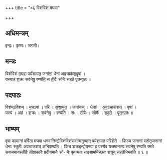 +++
title = "०६ विशंविशं मघवा"

+++
## अधिमन्त्रम्
इन्द्रः। कृष्णः। जगती।

## मन्त्रः
विशं॑विशं म॒घवा॒ पर्य॑शायत॒ जना॑नां॒ धेना॑ अव॒चाक॑श॒द्वृषा॑ ।  
यस्याह॑ श॒क्रः सव॑नेषु॒ रण्य॑ति॒ स ती॒व्रैः सोमैः॑ सहते पृतन्य॒तः ॥

## पदपाठः
विश॑म्ऽविशम् । म॒घऽवा॑ । परि॑ । अ॒शा॒य॒त॒ । जना॑नाम् । धेनाः॑ । अ॒व॒ऽचाक॑शत् । वृषा॑ ।  
यस्य॑ । अह॑ । श॒क्रः । सव॑नेषु । रण्य॑ति । सः । ती॒व्रैः । सोमैः॑ । स॒ह॒ते॒ । पृ॒त॒न्य॒तः ॥

## भाष्यम्
वृषा कामानां वर्षिता मघवा धनवानिन्द्रोविशंविशंसर्वान्मनुष्यान् पर्यशायत परिशॆते । किञ्च जनानां स्तोतृजनानां धेनाः स्तुतीः अवचाकशत् अभिपश्यति । किंच शक्रइन्द्रोयस्या ह यस्यैव यजमानस्य सवनेषु रण्यति रमते सयजमानस्तीव्रैः तीव्राकारैः प्रदीयमानैः सो- मैः पृतन्यतः सङ्ग्राममिच्छतः शत्रून् सहतेभिभवति ॥ ६ ॥